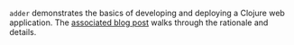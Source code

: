 `adder` demonstrates the basics of developing and deploying a Clojure web application. The [associated blog post](http://mmcgrana.github.com/2010/07/develop-deploy-clojure-web-applications.html) walks through the rationale and details.
